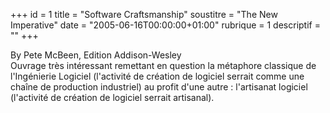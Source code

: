 +++
id = 1
title = "Software Craftsmanship"
soustitre = "The New Imperative"
date = "2005-06-16T00:00:00+01:00"
rubrique = 1
descriptif = ""
+++

<div class="chapo">By Pete McBeen, Edition Addison-Wesley</div>
Ouvrage très intéressant remettant en question la métaphore classique de l'Ingénierie Logiciel (l'activité de création de logiciel serrait comme une chaîne de production industriel) au profit d'une autre : l'artisanat logiciel (l'activité de création de logiciel serrait artisanal).